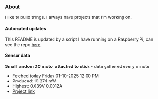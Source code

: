 ### About
I like to build things. I always have projects that I'm working on.

#### Automated updates
This README is updated by a script I have running on a Raspberry Pi, can see the repo [here](https://github.com/jdc-cunningham/raspi-git-repo-updater).

#### Sensor data


**Small random DC motor attached to stick** - data gathered every minute
- Fetched today Friday 01-10-2025 12:00 PM
- Produced: 10.274 mW
- Highest: 0.039V 0.0012A
- [Project link](https://github.com/jdc-cunningham/turbine-raspi)